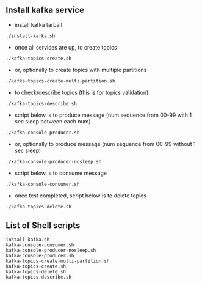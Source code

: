 ## Install kafka service

- install kafka tarball
```
./install-kafka.sh
```

- once all services are up, to create topics 
```
./kafka-topics-create.sh
```
- or, optionally to create topics with multiple partitions
```
./kafka-topics-create-multi-partition.sh
```

- to check/describe topics (this is for topics validation)
```
./kafka-topics-describe.sh
```

- script below is to produce message (num sequence from 00-99 with 1 sec sleep between each num)
```
./kafka-console-producer.sh
```
- or, optionally to produce message (num sequence from 00-99 without 1 sec sleep) 
```
./kafka-console-producer-nosleep.sh
```

- script below is to consume message
```
./kafka-console-consumer.sh
```

- once test completed, script below is to delete topics
```
./kafka-topics-delete.sh
```


## List of Shell scripts
```
install-kafka.sh
kafka-console-consumer.sh
kafka-console-producer-nosleep.sh
kafka-console-producer.sh
kafka-topics-create-multi-partition.sh
kafka-topics-create.sh
kafka-topics-delete.sh
kafka-topics-describe.sh
```
